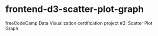 # frontend-d3-scatter-plot-graph
freeCodeCamp Data Visualization certification project #2: Scatter Plot Graph
